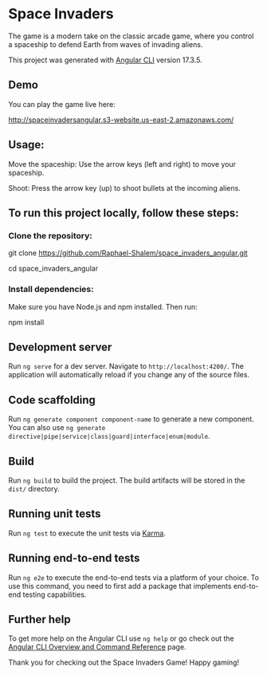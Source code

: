 # Space Invaders

The game is a modern take on the classic arcade game, where you control a spaceship to defend Earth from waves of invading aliens.

This project was generated with [Angular CLI](https://github.com/angular/angular-cli) version 17.3.5.


## Demo

You can play the game live here:

http://spaceinvadersangular.s3-website.us-east-2.amazonaws.com/

## Usage:
Move the spaceship: Use the arrow keys (left and right) to move your spaceship.

Shoot: Press the arrow key (up) to shoot bullets at the incoming aliens.

## To run this project locally, follow these steps:

### Clone the repository:

git clone https://github.com/Raphael-Shalem/space_invaders_angular.git

cd space_invaders_angular

### Install dependencies:

Make sure you have Node.js and npm installed. Then run:

npm install

## Development server

Run `ng serve` for a dev server. Navigate to `http://localhost:4200/`. The application will automatically reload if you change any of the source files.

## Code scaffolding

Run `ng generate component component-name` to generate a new component. You can also use `ng generate directive|pipe|service|class|guard|interface|enum|module`.

## Build

Run `ng build` to build the project. The build artifacts will be stored in the `dist/` directory.

## Running unit tests

Run `ng test` to execute the unit tests via [Karma](https://karma-runner.github.io).

## Running end-to-end tests

Run `ng e2e` to execute the end-to-end tests via a platform of your choice. To use this command, you need to first add a package that implements end-to-end testing capabilities.

## Further help

To get more help on the Angular CLI use `ng help` or go check out the [Angular CLI Overview and Command Reference](https://angular.io/cli) page.

Thank you for checking out the Space Invaders Game! Happy gaming!
